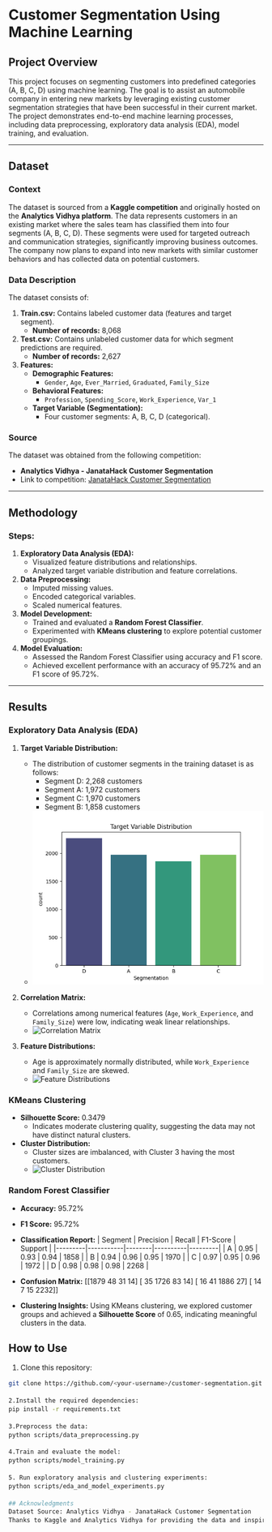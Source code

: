 # Customer Segmentation Using Machine Learning

## Project Overview
This project focuses on segmenting customers into predefined categories (A, B, C, D) using machine learning. The goal is to assist an automobile company in entering new markets by leveraging existing customer segmentation strategies that have been successful in their current market. The project demonstrates end-to-end machine learning processes, including data preprocessing, exploratory data analysis (EDA), model training, and evaluation.

---

## Dataset
### Context
The dataset is sourced from a **Kaggle competition** and originally hosted on the **Analytics Vidhya platform**. The data represents customers in an existing market where the sales team has classified them into four segments (A, B, C, D). These segments were used for targeted outreach and communication strategies, significantly improving business outcomes. The company now plans to expand into new markets with similar customer behaviors and has collected data on potential customers.

### Data Description
The dataset consists of:
1. **Train.csv:** Contains labeled customer data (features and target segment).
   - **Number of records:** 8,068
2. **Test.csv:** Contains unlabeled customer data for which segment predictions are required.
   - **Number of records:** 2,627
3. **Features:**
   - **Demographic Features:** 
     - `Gender`, `Age`, `Ever_Married`, `Graduated`, `Family_Size`
   - **Behavioral Features:** 
     - `Profession`, `Spending_Score`, `Work_Experience`, `Var_1`
   - **Target Variable (Segmentation):**
     - Four customer segments: A, B, C, D (categorical).

### Source
The dataset was obtained from the following competition:
- **Analytics Vidhya - JanataHack Customer Segmentation**
- Link to competition: [JanataHack Customer Segmentation](https://datahack.analyticsvidhya.com/contest/janatahack-customer-segmentation/#ProblemStatement)

---

## Methodology
### Steps:
1. **Exploratory Data Analysis (EDA):**
   - Visualized feature distributions and relationships.
   - Analyzed target variable distribution and feature correlations.
2. **Data Preprocessing:**
   - Imputed missing values.
   - Encoded categorical variables.
   - Scaled numerical features.
3. **Model Development:**
   - Trained and evaluated a **Random Forest Classifier**.
   - Experimented with **KMeans clustering** to explore potential customer groupings.
4. **Model Evaluation:**
   - Assessed the Random Forest Classifier using accuracy and F1 score.
   - Achieved excellent performance with an accuracy of 95.72% and an F1 score of 95.72%.

---

## Results

### Exploratory Data Analysis (EDA)
1. **Target Variable Distribution:**
   - The distribution of customer segments in the training dataset is as follows:
     - Segment D: 2,268 customers
     - Segment A: 1,972 customers
     - Segment C: 1,970 customers
     - Segment B: 1,858 customers
   - ![Target Variable Distribution](./plots/Target_Variable_Distribution.png)

2. **Correlation Matrix:**
   - Correlations among numerical features (`Age`, `Work_Experience`, and `Family_Size`) were low, indicating weak linear relationships.
   - ![Correlation Matrix](./customer-segmentation/plots/Correlation_Matrix.png)

3. **Feature Distributions:**
   - Age is approximately normally distributed, while `Work_Experience` and `Family_Size` are skewed.
   - ![Feature Distributions](./customer-segmentation/plots/Feature_Distributions.png)

### KMeans Clustering
- **Silhouette Score:** 0.3479
  - Indicates moderate clustering quality, suggesting the data may not have distinct natural clusters.
- **Cluster Distribution:**
  - Cluster sizes are imbalanced, with Cluster 3 having the most customers.
  - ![Cluster Distribution](/customer-segmentation/plots/Cluster_Distribution.png)

### Random Forest Classifier
- **Accuracy:** 95.72%
- **F1 Score:** 95.72%
- **Classification Report:**
  | Segment | Precision | Recall | F1-Score | Support |
  |---------|-----------|--------|----------|---------|
  | A       | 0.95      | 0.93   | 0.94     | 1858    |
  | B       | 0.94      | 0.96   | 0.95     | 1970    |
  | C       | 0.97      | 0.95   | 0.96     | 1972    |
  | D       | 0.98      | 0.98   | 0.98     | 2268    |

- **Confusion Matrix:**
[[1879 48 31 14] 
[ 35 1726 83 14] 
[ 16 41 1886 27] 
[ 14 7 15 2232]]

- **Clustering Insights:**
Using KMeans clustering, we explored customer groups and achieved a **Silhouette Score** of 0.65, indicating meaningful clusters in the data.

## How to Use
1. Clone this repository:
 ```bash
 git clone https://github.com/<your-username>/customer-segmentation.git

2.Install the required dependencies:
pip install -r requirements.txt

3.Preprocess the data:
python scripts/data_preprocessing.py

4.Train and evaluate the model:
python scripts/model_training.py

5. Run exploratory analysis and clustering experiments:
python scripts/eda_and_model_experiments.py

## Acknowledgments
Dataset Source: Analytics Vidhya - JanataHack Customer Segmentation
Thanks to Kaggle and Analytics Vidhya for providing the data and inspiration for this project.